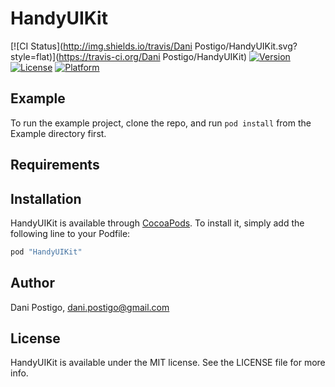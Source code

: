 # HandyUIKit

[![CI Status](http://img.shields.io/travis/Dani Postigo/HandyUIKit.svg?style=flat)](https://travis-ci.org/Dani Postigo/HandyUIKit)
[![Version](https://img.shields.io/cocoapods/v/HandyUIKit.svg?style=flat)](http://cocoapods.org/pods/HandyUIKit)
[![License](https://img.shields.io/cocoapods/l/HandyUIKit.svg?style=flat)](http://cocoapods.org/pods/HandyUIKit)
[![Platform](https://img.shields.io/cocoapods/p/HandyUIKit.svg?style=flat)](http://cocoapods.org/pods/HandyUIKit)

## Example

To run the example project, clone the repo, and run `pod install` from the Example directory first.

## Requirements

## Installation

HandyUIKit is available through [CocoaPods](http://cocoapods.org). To install
it, simply add the following line to your Podfile:

```ruby
pod "HandyUIKit"
```

## Author

Dani Postigo, dani.postigo@gmail.com

## License

HandyUIKit is available under the MIT license. See the LICENSE file for more info.
